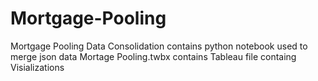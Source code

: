 # Mortgage-Pooling
Mortgage Pooling Data Consolidation contains python notebook used to merge json data
Mortage Pooling.twbx contains Tableau file containg Visializations
